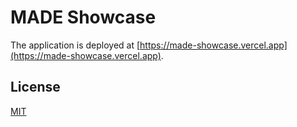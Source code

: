 # MADE Showcase

The application is deployed at [https://made-showcase.vercel.app](https://made-showcase.vercel.app).

## License

[MIT](./LICENSE)
